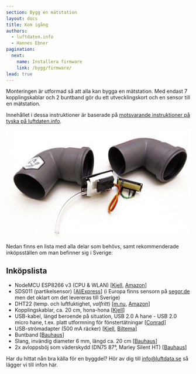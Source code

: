 ```yaml
---
section: Bygg en mätstation
layout: docs
title: Kom igång
authors:
  - luftdaten.info
  - Hannes Ebner
pagination:
  next:
    name: Installera firmware
    link: /bygg/firmware/
lead: true
---
```


Monteringen är utformad så att alla kan bygga en mät&shy;station. Med endast 7 kopplings&shy;kablar och 2 bunt&shy;band gör du ett utvecklings&shy;kort och en sensor till en mät&shy;station.

Innehållet i dessa instruktioner är baserade på [motsvarande instruktioner på tyska på luftdaten.info](http://luftdaten.info/feinstaubsensor-bauen/).

![Bild på färdig mätstation](img/matstation.jpg)

Nedan finns en lista med alla delar som behövs, samt rekommenderade inköpsställen om man befinner sig i Sverige:

## Inköpslista

  * NodeMCU ESP8266 v3 (CPU & WLAN) [[Kjell](https://www.kjell.com/se/sortiment/el-verktyg/arduino/utvecklingskort/nodemcu-utvecklingskort-p87949), [Amazon](https://www.amazon.de/dp/B06Y1ZPNMS/)]
  * SDS011 (partikelsensor) [[AliExpress](https://www.aliexpress.com/wholesale?SortType=price_asc&shipCountry=de&SearchText=sds011&CatId=523)] (i Europa finns sensorn på [segor.de](http://www.segor.de) men det oklart om det levereras till Sverige)
  * DHT22 (temp. och luftfuktighet, *valfritt*) [[m.nu](https://www.m.nu/sensorer-matinstrument/dht22-temperature-humidity-sensor-extras), [Amazon](https://www.amazon.de/dp/B06XF4TNT9/)]
  * Kopplingskablar, ca. 20 cm, hona-hona [[Kjell](https://www.kjell.com/se/sortiment/el-verktyg/arduino/tillbehor/luxorparts-delbar-kopplingskabel-40-pol-hane-hane-p87901)]
  * USB-kabel, längd beroende på situation, USB 2.0 A hane - USB 2.0 micro hane, t.ex. platt utformning för fönstertätningar [[Conrad](https://www.conrad.se/USB-2.0-F%f6rl%e4ngningskabel-Renkforce-%5b1x-USB-2.0-A-hane-1x-USB-2.0-A-hona%5d-H%f6gflexibel-3-m-Svart.htm?websale8=conrad-swe&pi=1365367&amp;ci=SHOP_AREA_258249_0410105)]
  * USB-strömadapter (500 mA räcker) [[Kjell](https://www.kjell.com/se/sortiment/dator-natverk/datortillbehor/usb-tillbehor/usb-laddare/linocell-mini-usb-laddare-2-4-a-svart-p95717), [Biltema](http://www.biltema.se/sv/Kontor---Teknik/Mobilt/Kablar-och-laddare/Reseladdare-USB-2000036148/)]
  * Buntband [[Bauhaus](https://www.bauhaus.se/buntband-100-x-2-5-transparent-100-pack.html)]
  * Slang, invändig diameter 6 mm, längd ca. 20 cm [[Bauhaus](http://www.biltema.se/sv/Bat/VVS/Slang/Vattenslang-10-m-2000017745/?artId=15330)]
  * 2x avloppsböj som väderskydd (DN75 87°, Marley Silent HT) [[Bauhaus](https://www.bauhaus.se/ht-avloppsror-boj-87-o75mm.html)]
  
Har du hittat nån bra källa för en byggdel? Hör av dig till [info@luftdata.se](mailto:info@luftdata.se) så lägger vi till infon här.